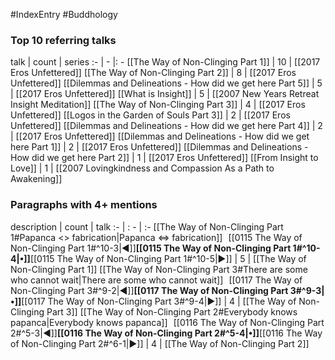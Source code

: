 #IndexEntry #Buddhology

### Top 10 referring talks
talk | count | series
:- | - |: -
[[The Way of Non-Clinging Part 1]] | 10 | [[2017 Eros Unfettered]]
[[The Way of Non-Clinging Part 2]] | 8 | [[2017 Eros Unfettered]]
[[Dilemmas and Delineations - How did we get here Part 5]] | 5 | [[2017 Eros Unfettered]]
[[What is Insight]] | 5 | [[2007 New Years Retreat Insight Meditation]]
[[The Way of Non-Clinging Part 3]] | 4 | [[2017 Eros Unfettered]]
[[Logos in the Garden of Souls Part 3]] | 2 | [[2017 Eros Unfettered]]
[[Dilemmas and Delineations - How did we get here Part 4]] | 2 | [[2017 Eros Unfettered]]
[[Dilemmas and Delineations - How did we get here Part 1]] | 2 | [[2017 Eros Unfettered]]
[[Dilemmas and Delineations - How did we get here Part 2]] | 1 | [[2017 Eros Unfettered]]
[[From Insight to Love]] | 1 | [[2007 Lovingkindness and Compassion As a Path to Awakening]]

### Paragraphs with 4+ mentions
description | count | talk
:- | : - | :-
[[The Way of Non-Clinging Part 1#Papanca <> fabrication\|Papanca <=> fabrication]] &nbsp;&nbsp;[[0115 The Way of Non-Clinging Part 1#^10-3\|◀]]**[[0115 The Way of Non-Clinging Part 1#^10-4\|•]]**[[0115 The Way of Non-Clinging Part 1#^10-5\|▶]] | 5 | [[The Way of Non-Clinging Part 1]]
[[The Way of Non-Clinging Part 3#There are some who cannot wait\|There are some who cannot wait]] &nbsp;&nbsp;[[0117 The Way of Non-Clinging Part 3#^9-2\|◀]]**[[0117 The Way of Non-Clinging Part 3#^9-3\|•]]**[[0117 The Way of Non-Clinging Part 3#^9-4\|▶]] | 4 | [[The Way of Non-Clinging Part 3]]
[[The Way of Non-Clinging Part 2#Everybody knows papanca\|Everybody knows papanca]] &nbsp;&nbsp;[[0116 The Way of Non-Clinging Part 2#^5-3\|◀]]**[[0116 The Way of Non-Clinging Part 2#^5-4\|•]]**[[0116 The Way of Non-Clinging Part 2#^6-1\|▶]] | 4 | [[The Way of Non-Clinging Part 2]]

